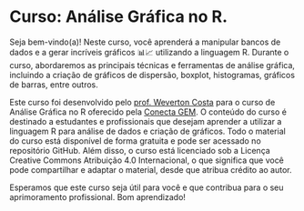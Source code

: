 # Curso: Análise Gráfica no R.

Seja bem-vindo(a)! Neste curso, você aprenderá a manipular bancos de dados e a gerar incríveis gráficos 📊📈 utilizando a linguagem R. Durante o curso, abordaremos as principais técnicas e ferramentas de análise gráfica, incluindo a criação de gráficos de dispersão, boxplot, histogramas, gráficos de barras, entre outros.

Este curso foi desenvolvido pelo [prof. Weverton Costa](https://github.com/wevertongomescosta/) para o curso de Análise Gráfica no R oferecido pela [Conecta GEM](https://www.conectagem.com/). O conteúdo do curso é destinado a estudantes e profissionais que desejam aprender a utilizar a linguagem R para análise de dados e criação de gráficos. Todo o material do curso está disponível de forma gratuita e pode ser acessado no repositório GitHub. Além disso, o curso está licenciado sob a Licença Creative Commons Atribuição 4.0 Internacional, o que significa que você pode compartilhar e adaptar o material, desde que atribua crédito ao autor.

Esperamos que este curso seja útil para você e que contribua para o seu aprimoramento profissional. Bom aprendizado!